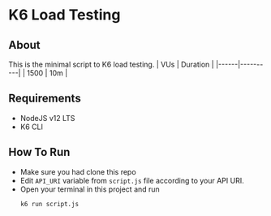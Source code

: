 # K6 Load Testing

## About
This is the minimal script to K6 load testing.
| VUs  | Duration |
|------|----------|
| 1500 | 10m     |
## Requirements
- NodeJS v12 LTS
- K6 CLI
## How To Run

- Make sure you had clone this repo
- Edit `API_URI` variable from `script.js` file according to your API URI.
- Open your terminal in this project and run 
  ```
  k6 run script.js
  ```